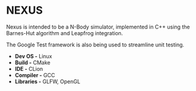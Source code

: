 # NEXUS

Nexus is intended to be a N-Body simulator, implemented in C++ using the Barnes-Hut algorithm and Leapfrog integration.

The Google Test framework is also being used to streamline unit testing.

* **Dev OS -** Linux
* **Build  -** CMake
* **IDE -** CLion
* **Compiler -** GCC
* **Libraries -** GLFW, OpenGL